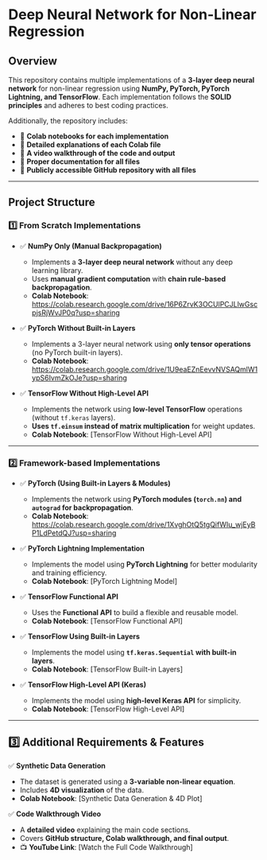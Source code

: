 # **Deep Neural Network for Non-Linear Regression**

## **Overview**
This repository contains multiple implementations of a **3-layer deep neural network** for non-linear regression using **NumPy, PyTorch, PyTorch Lightning, and TensorFlow**. Each implementation follows the **SOLID principles** and adheres to best coding practices.

Additionally, the repository includes:
- 📌 **Colab notebooks for each implementation**
- 📌 **Detailed explanations of each Colab file**
- 📌 **A video walkthrough of the code and output**
- 📌 **Proper documentation for all files**
- 📌 **Publicly accessible GitHub repository with all files**

---

## **Project Structure**

### **1️⃣ From Scratch Implementations**
- ✅ **NumPy Only (Manual Backpropagation)**
  - Implements a **3-layer deep neural network** without any deep learning library.
  - Uses **manual gradient computation** with **chain rule-based backpropagation**.
  - **Colab Notebook**: https://colab.research.google.com/drive/16P6ZrvK3OCUlPCJLlwGscpjsRjWvJP0q?usp=sharing

- ✅ **PyTorch Without Built-in Layers**
  - Implements a 3-layer neural network using **only tensor operations** (no PyTorch built-in layers).
  - **Colab Notebook**: https://colab.research.google.com/drive/1U9eaEZnEevvNVSAQmlW1ypS6IvmZkOJe?usp=sharing
- ✅ **TensorFlow Without High-Level API**
  - Implements the network using **low-level TensorFlow** operations (without `tf.keras` layers).
  - **Uses `tf.einsum` instead of matrix multiplication** for weight updates.
  - **Colab Notebook**: [TensorFlow Without High-Level API]
---

### **2️⃣ Framework-based Implementations**
- ✅ **PyTorch (Using Built-in Layers & Modules)**
  - Implements the network using **PyTorch modules (`torch.nn`) and `autograd` for backpropagation**.
  - **Colab Notebook**: https://colab.research.google.com/drive/1XvghOtQ5tgQifWIu_wjEyBP1LdPetdQJ?usp=sharing
- ✅ **PyTorch Lightning Implementation**
  - Implements the model using **PyTorch Lightning** for better modularity and training efficiency.
  - **Colab Notebook**: [PyTorch Lightning Model]

- ✅ **TensorFlow Functional API**
  - Uses the **Functional API** to build a flexible and reusable model.
  - **Colab Notebook**: [TensorFlow Functional API]

- ✅ **TensorFlow Using Built-in Layers**
  - Implements the model using **`tf.keras.Sequential` with built-in layers**.
  - **Colab Notebook**: [TensorFlow Built-in Layers]

- ✅ **TensorFlow High-Level API (Keras)**
  - Implements the model using **high-level Keras API** for simplicity.
  - **Colab Notebook**: [TensorFlow High-Level API]

---

## **3️⃣ Additional Requirements & Features**
✅ **Synthetic Data Generation**
- The dataset is generated using a **3-variable non-linear equation**.
- Includes **4D visualization** of the data.
- **Colab Notebook**: [Synthetic Data Generation & 4D Plot]

✅ **Code Walkthrough Video**
- A **detailed video** explaining the main code sections.
- Covers **GitHub structure, Colab walkthrough, and final output**.
- 📺 **YouTube Link**: [Watch the Full Code Walkthrough]

